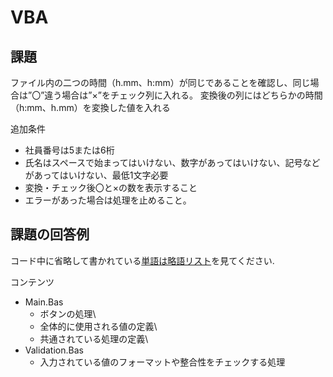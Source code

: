 # VBA

## 課題

ファイル内の二つの時間（h.mm、h:mm）が同じであることを確認し、同じ場合は”〇”違う場合は”×”をチェック列に入れる。
変換後の列にはどちらかの時間（h:mm、h.mm）を変換した値を入れる

追加条件
- 社員番号は5または6桁
- 氏名はスペースで始まってはいけない、数字があってはいけない、記号などがあってはいけない、最低1文字必要
- 変換・チェック後〇と×の数を表示すること
- エラーがあった場合は処理を止めること。

## 課題の回答例

コード中に省略して書かれている[単語は略語リスト](abbreviations.md)を見てください.

コンテンツ
- Main.Bas
    - ボタンの処理\
    - 全体的に使用される値の定義\
    - 共通されている処理の定義\
- Validation.Bas
    - 入力されている値のフォーマットや整合性をチェックする処理
